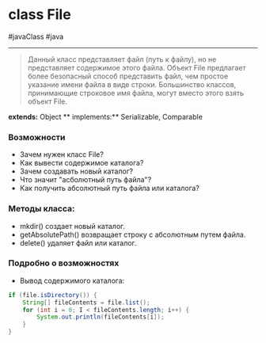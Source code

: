 # class File
#javaClass #java

---

>Данный класс представляет файл (путь к файлу), но не представляет содержимое этого файла. Объект File предлагает более безопасный способ представить файл, чем простое указание имени файла в виде строки. Большинство классов, принимающие строковое имя файла, могут вместо этого взять объект File.

**extends:** Object
** implements:** Serializable, Comparable<File>
	
### Возможности

- Зачем нужен класс File?
- Как вывести содержимое каталога?
- Зачем создавать новый каталог?
- Что значит "асболютный путь файла"?
- Как получить абсолютный путь файла или каталога?
	
### Методы класса:
- mkdir() создает новый каталог.
- getAbsolutePath() возвращает строку с абсолютным путем файла.
- delete() удаляет файл или каталог.
	
### Подробно о возможностях

- Вывод содержимого каталога:

```java
if (file.isDirectory()) {
	String[] fileContents = file.list();
	for (int i = 0; I < fileContents.length; i++) {
		System.out.println(fileContents[i]);
	}
}
```